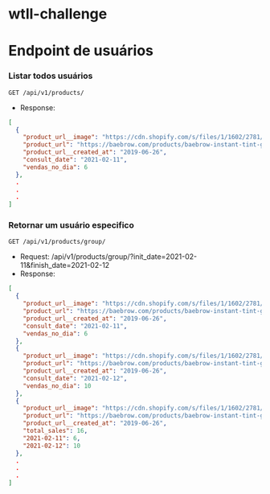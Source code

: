 # wtll-challenge


# Endpoint de usuários

### Listar todos usuários

`GET /api/v1/products/`
* Response: 
```json
[
  {
    "product_url__image": "https://cdn.shopify.com/s/files/1/1602/2781/products/AllSwatches_Render-188588.jpg?v=1605714948",
    "product_url": "https://baebrow.com/products/baebrow-instant-tint-graphite",
    "product_url__created_at": "2019-06-26",
    "consult_date": "2021-02-11",
    "vendas_no_dia": 6
  },
  .
  .
  .
]
```

### Retornar um usuário especifico

`GET /api/v1/products/group/`
* Request: /api/v1/products/group/?init_date=2021-02-11&finish_date=2021-02-12
* Response:
```json
[
  {
    "product_url__image": "https://cdn.shopify.com/s/files/1/1602/2781/products/AllSwatches_Render-188588.jpg?v=1605714948",
    "product_url": "https://baebrow.com/products/baebrow-instant-tint-graphite",
    "product_url__created_at": "2019-06-26",
    "consult_date": "2021-02-11",
    "vendas_no_dia": 6
  },
  {
    "product_url__image": "https://cdn.shopify.com/s/files/1/1602/2781/products/AllSwatches_Render-188588.jpg?v=1605714948",
    "product_url": "https://baebrow.com/products/baebrow-instant-tint-graphite",
    "product_url__created_at": "2019-06-26",
    "consult_date": "2021-02-12",
    "vendas_no_dia": 10
  },
  {
    "product_url__image": "https://cdn.shopify.com/s/files/1/1602/2781/products/AllSwatches_Render-188588.jpg?v=1605714948",
    "product_url": "https://baebrow.com/products/baebrow-instant-tint-graphite",
    "product_url__created_at": "2019-06-26",
    "total_sales": 16,
    "2021-02-11": 6,
    "2021-02-12": 10
  },
  .
  .
  .
]
```
